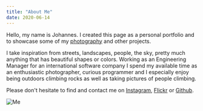 ```yaml
---
title: "About Me"
date: 2020-06-14
---
```


Hello, my name is Johannes. I created this page as a personal portfolio and to showcase some of my [photography](/photography) and other projects.

I take inspiration from streets, landscapes, people, the sky, pretty much anything that has beautiful shapes or colors. Working as an Engineering Manager for an international software company I spend my available time as an enthusiastic photographer, curious programmer and I especially enjoy being outdoors climbing rocks as well as taking pictures of people climbing.

Please don't hesitate to find and contact me on [Instagram](https://www.instagram.com/jrenner2112), [Flickr](https://www.flickr.com/photos/139561037@N05) or [Github](https://github.com/renner).

![Me](/images/me.jpg)

